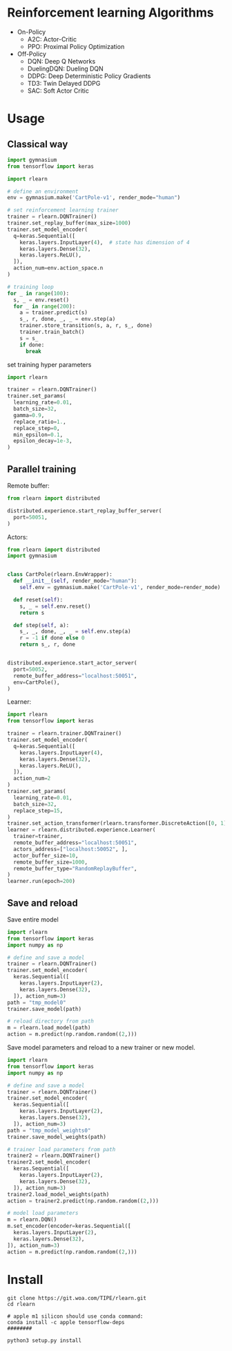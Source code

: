 
# Reinforcement learning Algorithms

- On-Policy
  - A2C: Actor-Critic
  - PPO: Proximal Policy Optimization
- Off-Policy
  - DQN: Deep Q Networks
  - DuelingDQN: Dueling DQN
  - DDPG: Deep Deterministic Policy Gradients
  - TD3: Twin Delayed DDPG
  - SAC: Soft Actor Critic

# Usage

## Classical way

```python
import gymnasium
from tensorflow import keras

import rlearn

# define an environment
env = gymnasium.make('CartPole-v1', render_mode="human")

# set reinforcement learning trainer
trainer = rlearn.DQNTrainer()
trainer.set_replay_buffer(max_size=1000)
trainer.set_model_encoder(
  q=keras.Sequential([
    keras.layers.InputLayer(4),  # state has dimension of 4
    keras.layers.Dense(32),
    keras.layers.ReLU(),
  ]),
  action_num=env.action_space.n
)

# training loop
for _ in range(100):
  s, _ = env.reset()
  for _ in range(200):
    a = trainer.predict(s)
    s_, r, done, _, _ = env.step(a)
    trainer.store_transition(s, a, r, s_, done)
    trainer.train_batch()
    s = s_
    if done:
      break
```

set training hyper parameters

```python
import rlearn

trainer = rlearn.DQNTrainer()
trainer.set_params(
  learning_rate=0.01,
  batch_size=32,
  gamma=0.9,
  replace_ratio=1.,
  replace_step=0,
  min_epsilon=0.1,
  epsilon_decay=1e-3,
)
```

## Parallel training

Remote buffer:

```python
from rlearn import distributed

distributed.experience.start_replay_buffer_server(
  port=50051,
)
```

Actors:

```python
from rlearn import distributed
import gymnasium


class CartPole(rlearn.EnvWrapper):
  def __init__(self, render_mode="human"):
    self.env = gymnasium.make('CartPole-v1', render_mode=render_mode)

  def reset(self):
    s, _ = self.env.reset()
    return s

  def step(self, a):
    s_, _, done, _, _ = self.env.step(a)
    r = -1 if done else 0
    return s_, r, done


distributed.experience.start_actor_server(
  port=50052,
  remote_buffer_address="localhost:50051",
  env=CartPole(),
)
```

Learner:

```python
import rlearn
from tensorflow import keras

trainer = rlearn.trainer.DQNTrainer()
trainer.set_model_encoder(
  q=keras.Sequential([
    keras.layers.InputLayer(4),
    keras.layers.Dense(32),
    keras.layers.ReLU(),
  ]),
  action_num=2
)
trainer.set_params(
  learning_rate=0.01,
  batch_size=32,
  replace_step=15,
)
trainer.set_action_transformer(rlearn.transformer.DiscreteAction([0, 1]))
learner = rlearn.distributed.experience.Learner(
  trainer=trainer,
  remote_buffer_address="localhost:50051",
  actors_address=["localhost:50052", ],
  actor_buffer_size=10,
  remote_buffer_size=1000,
  remote_buffer_type="RandomReplayBuffer",
)
learner.run(epoch=200)
```

## Save and reload

Save entire model

```python
import rlearn
from tensorflow import keras
import numpy as np

# define and save a model
trainer = rlearn.DQNTrainer()
trainer.set_model_encoder(
  keras.Sequential([
    keras.layers.InputLayer(2),
    keras.layers.Dense(32),
  ]), action_num=3)
path = "tmp_model0"
trainer.save_model(path)

# reload directory from path
m = rlearn.load_model(path)
action = m.predict(np.random.random((2,)))
```

Save model parameters and reload to a new trainer or new model.

```python
import rlearn
from tensorflow import keras
import numpy as np

# define and save a model
trainer = rlearn.DQNTrainer()
trainer.set_model_encoder(
  keras.Sequential([
    keras.layers.InputLayer(2),
    keras.layers.Dense(32),
  ]), action_num=3)
path = "tmp_model_weights0"
trainer.save_model_weights(path)

# trainer load parameters from path
trainer2 = rlearn.DQNTrainer()
trainer2.set_model_encoder(
  keras.Sequential([
    keras.layers.InputLayer(2),
    keras.layers.Dense(32),
  ]), action_num=3)
trainer2.load_model_weights(path)
action = trainer2.predict(np.random.random((2,)))

# model load parameters
m = rlearn.DQN()
m.set_encoder(encoder=keras.Sequential([
  keras.layers.InputLayer(2),
  keras.layers.Dense(32),
]), action_num=3)
action = m.predict(np.random.random((2,)))
```

# Install

```shell
git clone https://git.woa.com/TIPE/rlearn.git
cd rlearn

# apple m1 silicon should use conda command:
conda install -c apple tensorflow-deps
########

python3 setup.py install
```
